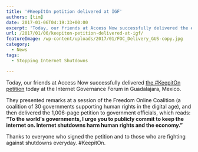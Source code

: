 ```yaml
---
title: '#KeepItOn petition delivered at IGF'
authors: [tim]
date: 2017-01-06T04:19:33+00:00
excerpt: 'Today, our friends at Access Now successfully delivered the #KeepitOn petition today at the Internet Governance Forum in Guadalajara, Mexico.'
url: /2017/01/06/keepiton-petition-delivered-at-igf/
featureImage: /wp-content/uploads/2017/01/FOC_Delivery_GUS-copy.jpg
category:
  - News
tags:
  - Stopping Internet Shutdowns

---
```

Today, our friends at Access Now successfully delivered [the #KeepitOn petition][1] today at the Internet Governance Forum in Guadalajara, Mexico.

They presented remarks at a session of the Freedom Online Coalition (a coalition of 30 governments supporting human rights in the digital age), and then delivered the 1,006-page petition to government officials, which reads:
**&#8220;To the world's governments, I urge you to publicly commit to keep the internet on. Internet shutdowns harm human rights and the economy.&#8221;**

Thanks to everyone who signed the petition and to those who are fighting against shutdowns everyday.
#KeepitOn.

 [1]: https://www.accessnow.org/keepiton
